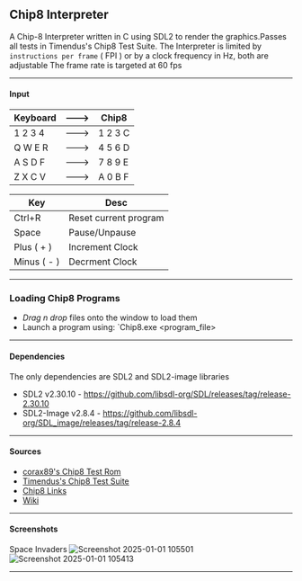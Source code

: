 ## Chip8 Interpreter

A Chip-8 Interpreter written in C using SDL2 to render the graphics.Passes all tests in Timendus's Chip8 Test Suite. 
The Interpreter is limited by `instructions per frame` ( FPI ) or by a clock frequency in Hz, both are adjustable
The frame rate is targeted at 60 fps

---

#### Input

| Keyboard | ---> |  Chip8   |
| -------- | ---- | -------- | 
| 1 2 3 4  | ---> | 1 2 3 C  |
| Q W E R  | ---> | 4 5 6 D  |
| A S D F  | ---> | 7 8 9 E  |
| Z X C V  | ---> | A 0 B F  |

| Key         | Desc                   |
| ---         | ---------------------- | 
| Ctrl+R      | Reset current program  |
| Space       | Pause/Unpause          |
| Plus ( + )  | Increment Clock        |
| Minus ( - ) | Decrment Clock         |

---

### Loading Chip8 Programs
 - *Drag n drop* files onto the window to load them
 - Launch a program using: `Chip8.exe <program_file>

 ---

 #### Dependencies
 
The only dependencies are SDL2 and SDL2-image libraries
  - SDL2 v2.30.10 - https://github.com/libsdl-org/SDL/releases/tag/release-2.30.10
  - SDL2-Image v2.8.4 - https://github.com/libsdl-org/SDL_image/releases/tag/release-2.8.4

 ---

#### Sources
 - [corax89's Chip8 Test Rom](https://github.com/corax89/chip8-test-rom)
 - [Timendus's Chip8 Test Suite](https://github.com/Timendus/chip8-test-suite)
 - [Chip8 Links](https://chip-8.github.io/links/)
 - [Wiki](https://en.wikipedia.org/wiki/CHIP-8)

 ---

#### Screenshots

Space Invaders
![Screenshot 2025-01-01 105501](https://github.com/user-attachments/assets/9f6ca31a-438c-4077-8d84-8d0d98cf2e6b)
![Screenshot 2025-01-01 105413](https://github.com/user-attachments/assets/e5d8cce6-d1a7-47b3-a273-ca3b2c5e33d1)

---

